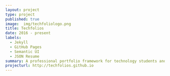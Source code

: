 ```yaml
---
layout: project
type: project
published: true
image:  img/techfoliologo.png
title: Techfolios
date: 2016 - present
labels:
  - Jekyll
  - GitHub Pages
  - Semantic UI
  - JSON Resume
summary: A professional portfolio framework for technology students and professionals.
projecturl: http://techfolios.github.io
---
```

